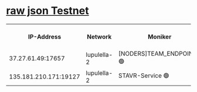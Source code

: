 [raw json Testnet](https://rpc-check.jaclalt.stavr.tech/jaclalt/rpc-jaclalt-result.json)
=

<table><tr><th>IP-Address</th><th>Network</th><th>Moniker</th><th>Latest Block Height</th><th>Earliest Block Height</th><th>Catching Up</th><th>Tx Index</th><th>Voting Power</th><th>Scan Time</th></tr><tr><td>37.27.61.49:17657</td><td>lupulella-2</td><td>[NODERS]TEAM_ENDPOINTS 🟢</td><td>6232990</td><td>6220001</td><td>False</td><td>off</td><td>0</td><td>2024-01-17T05:39:15.629088414UTC</td></tr><tr><td>135.181.210.171:19127</td><td>lupulella-2</td><td>STAVR-Service 🟢</td><td>6232989</td><td>6230001</td><td>False</td><td>on</td><td>0</td><td>2024-01-17T05:39:07.104164359UTC</td></tr></table>
